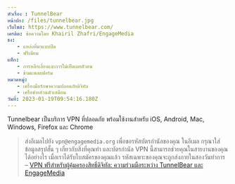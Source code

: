 ```yaml
---
หัวเรื่อง : TunnelBear
หน้าปก: /files/tunnelbear.jpg
เว็บไซต์: https://www.tunnelbear.com/
เครดิต: ข้อความโดย Khairil Zhafri/EngageMedia
ธง:
   - แหล่งที่มาแบบปิด
   - ฟรีเมียม
แท็ก:
   - การหลีกเลี่ยงและการไม่เปิดเผยตัวตน
   - ข้ามแพลตฟอร์ม
หมวดหมู่:
   - เครื่องมือรักษาความปลอดภัยดิจิทัล
   - เครือข่ายส่วนตัวเสมือน
วันที่: 2023-01-19T09:54:16.180Z
---
```

Tunnelbear เป็นบริการ VPN ที่ปลอดภัย พร้อมใช้งานสำหรับ iOS, Android, Mac, Windows, Firefox และ Chrome

> ส่งอีเมลไปยัง `vpn@engagemedia.org` เพื่อขอรหัสบัตรกำนัลของคุณ ในอีเมล กรุณาใส่ข้อมูลสรุปสั้น ๆ เกี่ยวกับสิ่งที่คุณทำ และบัตรกำนัล VPN นี้สามารถช่วยคุณในสายงานของคุณได้อย่างไร เมื่อเราได้รับใบสมัครของคุณแล้ว รหัสเฉพาะของคุณจะถูกส่งภายในสองวันทำการ\
> –﻿ [VPN ฟรีสำหรับผู้คุ้มครองสิทธิ์ดิจิทัล: ความร่วมมือระหว่าง TunnelBear และ EngageMedia
](https://engagemedia.org/projects/tunnelbear/)